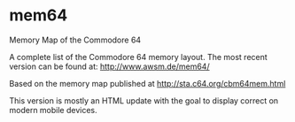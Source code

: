 # mem64
Memory Map of the Commodore 64

A complete list of the Commodore 64 memory layout.
The most recent version can be found at: http://www.awsm.de/mem64/

Based on the memory map published at http://sta.c64.org/cbm64mem.html

This version is mostly an HTML update with the goal to display correct on modern mobile devices.
